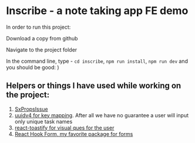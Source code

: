 # Inscribe - a note taking app FE demo

In order to run this project:

Download a copy from github

Navigate to the project folder

In the command line, type - ```cd inscribe```, ```npm run install```, ```npm run dev``` and you should be good: )

## Helpers or things I have used while working on the project:

1. [SxPropsIssue](https://github.com/mui/material-ui/issues/27564)
2. [uuidv4 for key mapping](https://www.npmjs.com/package/uuid). After all we have no guarantee a user will input only unique task names
3. [react-toastify for visual ques for the user](https://www.npmjs.com/package/react-toastify)
4. [React Hook Form, my favorite package for forms](https://react-hook-form.com/)